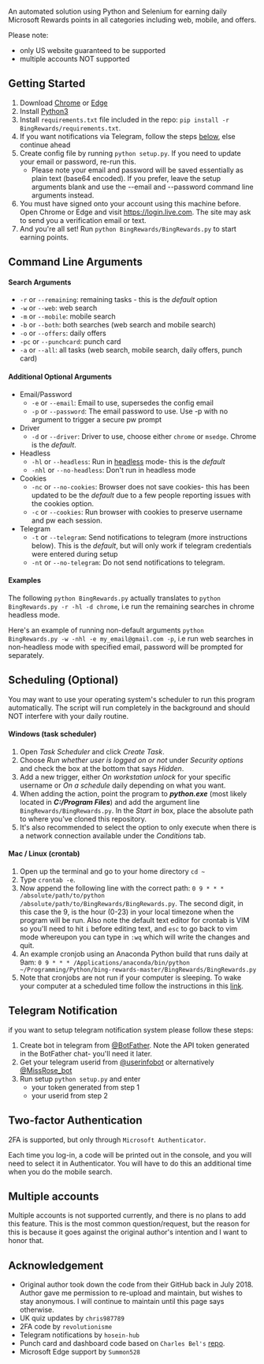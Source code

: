 An automated solution using Python and Selenium for earning daily Microsoft Rewards points in all categories including web, mobile, and offers.

Please note: 
- only US website guaranteed to be supported
- multiple accounts NOT supported

## Getting Started
1. Download [Chrome](https://www.google.com/chrome/) or [Edge](https://www.microsoft.com/edge)
2. Install [Python3](https://www.python.org/downloads/)
3. Install `requirements.txt` file included in the repo: `pip install -r BingRewards/requirements.txt`.
4. If you want notifications via Telegram, follow the steps [below](https://github.com/jjjchens235/bing-rewards#telegram-notification), else continue ahead
5. Create config file by running `python setup.py`. If you need to update your email or password, re-run this. 
	- Please note your email and password will be saved essentially as plain text (base64 encoded). If you prefer, leave the setup arguments blank and use the --email and --password command line arguments instead.
6. You must have signed onto your account using this machine before. Open Chrome or Edge and visit https://login.live.com. The site may ask to send you a verification email or text.
7. And you're all set! Run `python BingRewards/BingRewards.py` to start earning points.

## Command Line Arguments
#### Search Arguments
* `-r` or `--remaining`: remaining tasks - this is the *default* option
* `-w` or `--web`: web search
* `-m` or `--mobile`: mobile search
* `-b` or `--both`: both searches (web search and mobile search)
* `-o` or `--offers`: daily offers
* `-pc` or `--punchcard`: punch card
* `-a` or `--all`: all tasks (web search, mobile search, daily offers, punch card)

#### Additional Optional Arguments
* Email/Password
	* `-e` or `--email`: Email to use, supersedes the config email
	* `-p` or `--password`: The email password to use. Use -p with no argument to trigger a secure pw prompt
* Driver
	* `-d` or `--driver`: Driver to use, choose either `chrome` or `msedge`. Chrome is the *default*.
* Headless
	* `-hl` or `--headless`: Run in [headless](https://developers.google.com/web/updates/2017/06/headless-karma-mocha-chai) mode- this is the *default*
	* `-nhl` or `--no-headless`: Don't run in headless mode
* Cookies
	* `-nc` or `--no-cookies`: Browser does not save cookies- this has been updated to be the *default* due to a few people reporting issues with the cookies option.
	* `-c` or `--cookies`: Run browser with cookies to preserve username and pw each session.
* Telegram
	* `-t` or `--telegram`: Send notifications to telegram (more instructions below). This is the *default*, but will only work if telegram credentials were entered during setup
	* `-nt` or `--no-telegram`: Do not send notifications to telegram.

#### Examples
The following `python BingRewards.py` 
actually translates to `python BingRewards.py -r -hl -d chrome`, i.e run the remaining searches in chrome headless mode.

Here's an example of running non-default arguments
`python BingRewards.py -w -nhl -e my_email@gmail.com -p`, i.e run web searches in non-headless mode with specified email, password will be prompted for separately.

## Scheduling (Optional)
You may want to use your operating system's scheduler to run this program automatically. The script will run completely in the background and should NOT interfere with your daily routine.

#### Windows (task scheduler)
1. Open *Task Scheduler* and click *Create Task*.
2. Choose *Run whether user is logged on or not* under *Security options* and check the box at the bottom that says *Hidden*.
3. Add a new trigger, either *On workstation unlock* for your specific username or *On a schedule* daily depending on what you want.
4. When adding the action, point the program to *__python.exe__* (most likely located in *__C:/Program Files__*) and add the argument line `BingRewards/BingRewards.py`. In the *Start in* box, place the absolute path to where you've cloned this repository.
5. It's also recommended to select the option to only execute when there is a network connection available under the *Conditions* tab.


#### Mac / Linux (crontab)


1. Open up the terminal and go to your home directory `cd ~`
2. Type `crontab -e`.
3. Now append the following line with the correct path: `0 9 * * * /absolute/path/to/python /absolute/path/to/BingRewards/BingRewards.py`. The second digit, in this case the 9, is the hour (0-23) in your local timezone when the program will be run. Also note the default text editor for crontab is VIM so you'll need to hit `i` before editing text, and `esc` to go back to vim mode whereupon you can type in `:wq` which will write the changes and quit.
4. An example cronjob using an Anaconda Python build that runs daily at 9am: `0 9 * * * /Applications/anaconda/bin/python ~/Programming/Python/bing-rewards-master/BingRewards/BingRewards.py`
5. Note that cronjobs are not run if your computer is sleeping. To wake your computer at a scheduled time follow the instructions in this [link](https://alvinalexander.com/mac-os-x/mac-wake-up-schedule-automatic-time-sleep).

## Telegram Notification
if you want to setup telegram notification system please follow these steps:
1. Create bot in telegram from [@BotFather](https://t.me/BotFather). Note the API token generated in the BotFather chat- you'll need it later.
2. Get your telegram userid from [@userinfobot](https://t.me/userinfobot) or alternatively [@MissRose_bot](https://t.me/MissRose_bot)
3. Run setup `python setup.py` and enter 
	- your token generated from step 1
	- your userid from step 2

## Two-factor Authentication
2FA is supported, but only through `Microsoft Authenticator`.

Each time you log-in, a code will be printed out in the console, and you will need to select it in Authenticator. You will have to do this an additional time when you do the mobile search.

## Multiple accounts
Multiple accounts is not supported currently, and there is no plans to add this feature. This is the most common question/request, but the reason for this is because it goes against the original author's intention and I want to honor that.

## Acknowledgement
- Original author took down the code from their GitHub back in July 2018. Author gave me permission to re-upload and maintain, but wishes to stay anonymous. I will continue to maintain until this page says otherwise.
- UK quiz updates by `chris987789`
- 2FA code by `revolutionisme`
- Telegram notifications by `hosein-hub`
- Punch card and dashboard code based on `Charles Bel's` [repo](https://github.com/ddday/micro/blob/main/ms_rewards_farmer.py).
- Microsoft Edge support by `Summon528`
